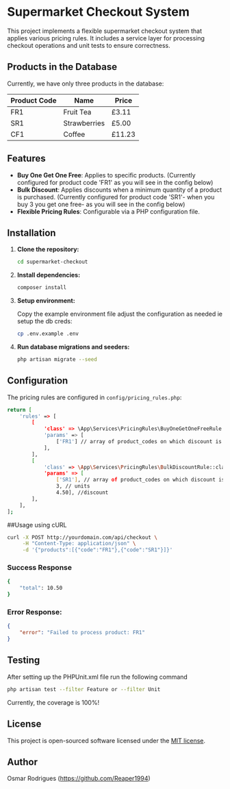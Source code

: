 # Supermarket Checkout System

This project implements a flexible supermarket checkout system that applies various pricing rules. It includes a service layer for processing checkout operations and unit tests to ensure correctness.

## Products in the Database
Currently, we have only three products in the database:

| Product Code | Name         | Price  |
|--------------|--------------|--------|
| FR1          | Fruit Tea    | £3.11  |
| SR1          | Strawberries | £5.00  |
| CF1          | Coffee       | £11.23 |


## Features

- **Buy One Get One Free**: Applies to specific products. (Currently configured for product code 'FR1' as you will see in the config below)
- **Bulk Discount**: Applies discounts when a minimum quantity of a product is purchased. (Currently configured for product code 'SR1'- when you buy 3 you get one free-  as you will see in the config below)
- **Flexible Pricing Rules**: Configurable via a PHP configuration file.

## Installation

1. **Clone the repository:**

    ```bash
    cd supermarket-checkout
    ```

2. **Install dependencies:**

    ```bash
    composer install
    ```

3. **Setup environment:**

    Copy the example environment file adjust the configuration as needed ie setup the db creds:

    ```bash
    cp .env.example .env
    ```

4. **Run database migrations and seeders:**

    ```bash
    php artisan migrate --seed
    ```


## Configuration

The pricing rules are configured in `config/pricing_rules.php`:

```bash
return [
    'rules' => [
        [
            'class' => \App\Services\PricingRules\BuyOneGetOneFreeRule::class,
            'params' => [
                ['FR1'] // array of product_codes on which discount is to be applied on
            ],
        ],
        [
            'class' => \App\Services\PricingRules\BulkDiscountRule::class,
            'params' => [
                ['SR1'], // array of product_codes on which discount is to be applied on
                3, // units
                4.50], //discount
        ],
    ],
];
```
##Usage using cURL

```bash
curl -X POST http://yourdomain.com/api/checkout \
     -H "Content-Type: application/json" \
     -d '{"products":[{"code":"FR1"},{"code":"SR1"}]}'
```
### Success Response
```bash
{
    "total": 10.50
}
````
### Error Response:
```json
{
    "error": "Failed to process product: FR1"
}
```

## Testing
After setting up the PHPUnit.xml file  run the following command 


```bash
php artisan test --filter Feature or --filter Unit
```
Currently, the coverage is 100%!
## License

This project is open-sourced software licensed under the [MIT license](https://opensource.org/licenses/MIT).

## Author
 Osmar Rodrigues (https://github.com/Reaper1994)

